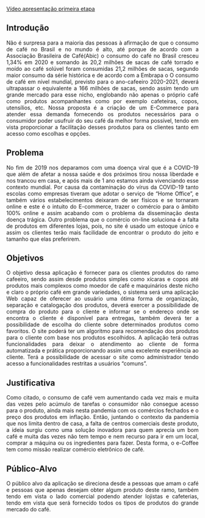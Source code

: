 [Vídeo apresentação primeira etapa](https://www.youtube.com/watch?v=RFDbVjnLvCY)

## Introdução

<p align= "justify">
Não é surpresa para a maioria das pessoas à afirmação de que o consumo de café no Brasil e no mundo é alto, até porque de acordo com a Associação Brasileira de Café(Abic) o consumo do café no Brasil cresceu 1,34% em 2020 e somando às 20,2 milhões de sacas de café torrado e moído ao café solúvel  foram consumidas 21,2 milhões de sacas, segundo maior consumo da série histórica e de acordo com a Embrapa o O consumo de café em nível mundial, previsto para o ano-cafeeiro 2020-2021, deverá ultrapassar o equivalente a 166 milhões de sacas, sendo assim tendo um grande mercado para esse nicho, englobando não apenas o próprio café como produtos acompanhantes como por exemplo cafeteiras, copos, utensílios, etc. Nossa proposta é a criação de um E-Commerce para atender essa demanda fornecendo os produtos necessários para o consumidor poder usufruir do seu café da melhor forma possível, tendo em vista proporcionar a facilitação desses produtos para os clientes tanto em acesso como escolhas e opções.
<p>

## Problema

<p align= "justify">
No fim de 2019 nos deparamos com uma doença viral que é a COVID-19 que além de afetar a nossa saúde e dos próximos tirou nossa liberdade e nos trancou em casa, e após mais de 1 ano estamos ainda vivenciando esse contexto mundial. Por causa da contaminação do vírus da COVID-19 tanto escolas como empresas tiveram que adotar o serviço de “Home Office”, e também vários estabelecimentos deixaram de ser físicos e se tornaram online e este é o intuito do E-commerce, trazer o comércio para o âmbito 100% online e assim acabando com o problema da disseminação desta doença trágica. Outro problema que o comércio on-line soluciona é a falta de produtos em diferentes lojas, pois, no site é usado um estoque único e assim os clientes terão mais facilidade de encontrar o produto do jeito e tamanho que elas preferirem.
</p>

## Objetivos

<p align= "justify">
O objetivo dessa aplicação é fornecer para os clientes produtos do ramo cafeeiro, sendo assim desde produtos simples como xícaras e copos até produtos mais complexos como moedor de café e maquinários deste nicho e claro o próprio café  em grande variedades, o sistema será uma aplicação Web capaz de oferecer ao usuário uma ótima forma de organização, separação e catalogação dos produtos, deverá exercer a possibilidade de compra do produto para o cliente e informar se o endereço onde se encontra o cliente é disponível para entregas, também deverá ter a possibilidade de escolha do cliente sobre determinados produtos como favoritos. O site poderá ter um algoritmo para recomendação dos produtos para o cliente com base nos produtos escolhidos. A aplicação terá outras funcionalidades para deixar o atendimento ao cliente de forma automatizada e prática proporcionando assim uma excelente experiência ao cliente. Terá a possibilidade de acessar o site como administrador tendo acesso a funcionalidades restritas a usuários “comuns”.
</p> 

## Justificativa

<p align= "justify">
Como citado, o consumo de café vem aumentando cada vez mais e muita das vezes pelo acúmulo de tarefas o consumidor não consegue acesso para o produto, ainda mais nesta pandemia com os comércios fechados e o preço dos produtos em inflação. Então, juntando o contexto da pandemia que nos limita dentro de casa, a falta de centros comerciais deste produto, a ideia surgiu como uma solução inovadora para quem aprecia um bom café e muita das vezes não tem tempo e nem recurso para ir em um local, comprar a máquina ou os ingredientes para fazer. Desta forma, o e-Coffee tem como missão realizar comércio eletrônico de café.
</p>

## Público-Alvo

<p align= "justify">
O público alvo da aplicação se direciona desde a pessoas que amam o café e pessoas que apenas desejam obter algum produto deste ramo, também tendo em vista o lado comercial podendo atender lojistas e cafeterias, tendo em vista que será fornecido todos os tipos de produtos do grande mercado do café.
</p>
